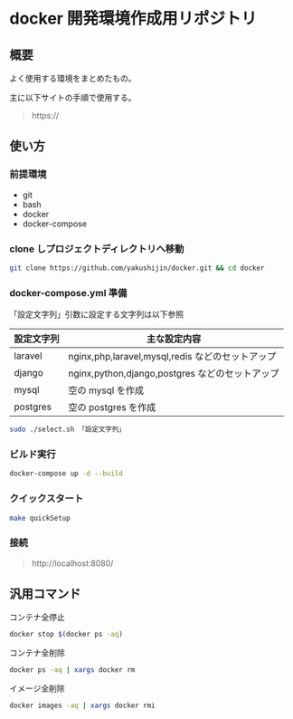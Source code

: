 # docker 開発環境作成用リポジトリ

## 概要

よく使用する環境をまとめたもの。

主に以下サイトの手順で使用する。

> https://

## 使い方

### 前提環境

- git
- bash
- docker
- docker-compose

### clone しプロジェクトディレクトリへ移動

```sh
git clone https://github.com/yakushijin/docker.git && cd docker
```

### docker-compose.yml 準備

「設定文字列」引数に設定する文字列は以下参照

| 設定文字列 | 主な設定内容                                     |
| ---------- | ------------------------------------------------ |
| laravel    | nginx,php,laravel,mysql,redis などのセットアップ |
| django     | nginx,python,django,postgres などのセットアップ  |
| mysql      | 空の mysql を作成                                |
| postgres   | 空の postgres を作成                             |

```sh
sudo ./select.sh 「設定文字列」
```

### ビルド実行

```sh
docker-compose up -d --build
```

### クイックスタート

```sh
make quickSetup
```

### 接続

> http://localhost:8080/

## 汎用コマンド

コンテナ全停止

```sh
docker stop $(docker ps -aq)
```

コンテナ全削除

```sh
docker ps -aq | xargs docker rm
```

イメージ全削除

```sh
docker images -aq | xargs docker rmi
```
